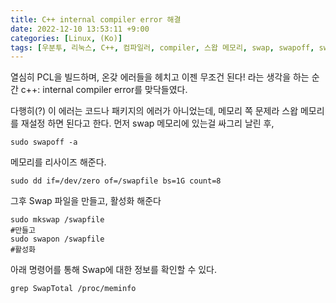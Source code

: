 ```yaml
---
title: C++ internal compiler error 해결
date: 2022-12-10 13:53:11 +9:00
categories: [Linux, (Ko)]
tags: [우분투, 리눅스, C++, 컴파일러, compiler, 스왑 메모리, swap, swapoff, swapfile]
---
```





열심히 PCL을 빌드하며, 온갖 에러들을 헤치고 이젠 무조건 된다! 라는 생각을 하는 순간
c++: internal compiler error를 맞닥들였다.

다행히(?) 이 에러는 코드나 패키지의 에러가 아니었는데, 메모리 쪽 문제라 스왑 메모리를 재설정 하면 된다고 한다.
먼저 swap 메모리에 있는걸 싸그리 날린 후,
```
sudo swapoff -a
```

메모리를 리사이즈 해준다.
```
sudo dd if=/dev/zero of=/swapfile bs=1G count=8
```

그후 Swap 파일을 만들고, 활성화 해준다


```
sudo mkswap /swapfile
#만들고
sudo swapon /swapfile
#활성화
```



아래 명령어를 통해 Swap에 대한 정보를 확인할 수 있다.
```
grep SwapTotal /proc/meminfo
```
